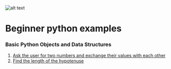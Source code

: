 ![alt text](https://upload.wikimedia.org/wikipedia/commons/thumb/f/f8/Python_logo_and_wordmark.svg/486px-Python_logo_and_wordmark.svg.png "Logo Title Text 1")

# Beginner python examples

   ### Basic Python Objects and Data Structures
   1. [Ask the user for two numbers and exchange their values with each other](https://github.com/nbenlin/beginners-python-examples/blob/master/1-Basic%20Python%20Objects%20and%20Data%20Structures/1_example.py)
   2. [Find the length of the hypotenuse](https://github.com/nbenlin/beginners-python-examples/blob/master/1-Basic%20Python%20Objects%20and%20Data%20Structures/2_exapmle.py)
